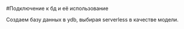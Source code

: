 #Подключение к бд и её использование

Создаем базу данных в ydb, выбирая serverless в качестве модели.
